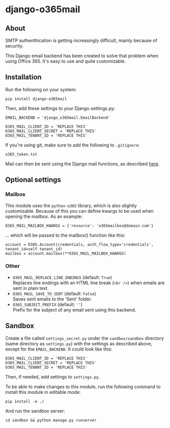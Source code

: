 # django-o365mail

## About
SMTP authenthication is getting increasingly difficult, mainly because of security.

This Django email backend has been created to solve that problem when using Office 365. It's easy to use and quite customizable.

## Installation
Run the following on your system:

    pip install django-o365mail

Then, add these settings to your Django settings.py:

    EMAIL_BACKEND = 'django_o365mail.EmailBackend'

    O365_MAIL_CLIENT_ID = 'REPLACE THIS'
    O365_MAIL_CLIENT_SECRET = 'REPLACE THIS'
    O365_MAIL_TENANT_ID = 'REPLACE THIS'

If you're using git, make sure to add the following to `.gitignore`:

    o365_token.txt

Mail can then be sent using the Django mail functions, as described [here](https://docs.djangoproject.com/en/3.2/topics/email/).

## Optional settings

### Mailbox
This module uses the `python-o365` library, which is also slightly customizable. Because of this you can define kwargs to be used when opening the mailbox. As an example:

    O365_MAIL_MAILBOX_KWARGS = {'resource': 'o365mailbox@domain.com'}

... which will be passed to the mailbox() function like this:

    account = O365.Account(credentials, auth_flow_type='credentials', tenant_id=self.tenant_id)
    mailbox = account.mailbox(**O365_MAIL_MAILBOX_KWARGS)

### Other
- `O365_MAIL_REPLACE_LINE_ENDINGS` (default: `True`)  
  Replaces line endings with an HTML line break (`<br />`) when emails are sent in plain text.
- `O365_MAIL_SAVE_TO_SENT` (default: `False`)  
  Saves sent emails to the 'Sent' folder.
- `O365_SUBJECT_PREFIX` (default: `''`)  
  Prefix for the subject of any email sent using this backend.

## Sandbox
Create a file called `settings_secret.py` under the `sandbox/sandbox` directory (same directory as `settings.py`) with the settings as described above, except for the `EMAIL_BACKEND`. It could look like this:

    O365_MAIL_CLIENT_ID = 'REPLACE THIS'
    O365_MAIL_CLIENT_SECRET = 'REPLACE THIS'
    O365_MAIL_TENANT_ID = 'REPLACE THIS'

Then, if needed, add settings to `settings.py`.

To be able to make changes to this module, run the following command to install this module in editable mode:

    pip install -e ./

And run the sandbox server:

    cd sandbox && python manage.py runserver

